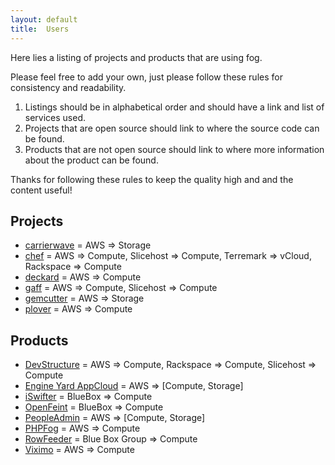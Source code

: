```yaml
---
layout: default
title:  Users
---
```


Here lies a listing of projects and products that are using fog.

Please feel free to add your own, just please follow these rules for consistency and readability.

1. Listings should be in alphabetical order and should have a link and list of services used.
2. Projects that are open source should link to where the source code can be found.
3. Products that are not open source should link to where more information about the product can be found.

Thanks for following these rules to keep the quality high and and the content useful!

## Projects

* [carrierwave](http://github.com/jnicklas/carrierwave) = AWS => Storage
* [chef](http://github.com/opscode/chef) = AWS => Compute, Slicehost => Compute, Terremark => vCloud, Rackspace => Compute
* [deckard](http://github.com/joewilliams/deckard) = AWS => Compute
* [gaff](http://github.com/joewilliams/gaff) = AWS => Compute, Slicehost => Compute
* [gemcutter](http://github.com/rubygems/gemcutter) = AWS => Storage
* [plover](http://github.com/railsmachine/plover) = AWS => Compute

## Products

* [DevStructure](http://devstructure.com/) = AWS => Compute, Rackspace => Compute, Slicehost => Compute
* [Engine Yard AppCloud](http://www.engineyard.com/cloud) = AWS => \[Compute, Storage\]
* [iSwifter](http://iswifter.youwebinc.com/) = BlueBox => Compute
* [OpenFeint](http://openfeint.com) = BlueBox => Compute
* [PeopleAdmin](http://www.peopleadmin.com) = AWS => [Compute, Storage]
* [PHPFog](https://phpfog.com) = AWS => Compute
* [RowFeeder](https://rowfeeder.com) = Blue Box Group => Compute
* [Viximo](http://viximo.com) = AWS => Compute